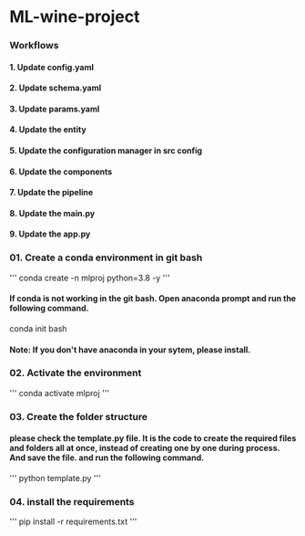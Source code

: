 # ML-wine-project


### Workflows
#### 1. Update config.yaml
#### 2. Update schema.yaml
#### 3. Update params.yaml
#### 4. Update the entity
#### 5. Update the configuration manager in src config
#### 6. Update the components
#### 7. Update the pipeline
#### 8. Update the main.py
#### 9. Update the app.py


### 01. Create a conda environment in git bash
'''
conda create -n mlproj python=3.8 -y
'''
#### If conda is not working in the git bash. Open anaconda prompt and run the following command.

conda init bash

#### Note: If you don't have anaconda in your sytem, please install.

### 02. Activate the environment
'''
conda activate mlproj
'''

### 03. Create the folder structure
#### please check the template.py file. It is the code to create the required files and folders all at once, instead of creating one by one during process. And save the file. and run the following command.
'''
python template.py
'''

### 04. install the requirements
'''
pip install -r requirements.txt
'''

